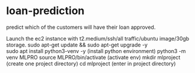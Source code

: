 # loan-prediction
predict which of the customers will have their loan approved.

Launch the ec2 instance with t2.medium/ssh/all traffic/ubuntu image/30gb storage.
sudo apt-get update && sudo apt-get upgrade -y      
sudo apt install python3-venv -y          (install python environment)
python3 -m venv MLPRO
source MLPRO/bin/activate                 (activate env)
mkdir mlproject                           (create one project directory)
cd mlproject                              (enter in project directory)
